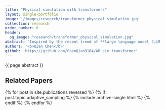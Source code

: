 ```yaml
---
title: "Physical simulation with transformers"
layout: single-portfolio
image: '/images/research/transformer_physical_simulation.jpg'
collection: research
order_number: 0
header: 
  og_image: "research/transformer_physical_simulation.jpg"
abstract: "Inspired by the recent trend of **large language model (LLM)**, trasient physical problems such as heat transfer could be solved in a step by step, or sequence to sequence way. We build a model based on transformer models to solve the long-term dependancy problem existing in physical simulation <br/> Authors: <b> Qian Chen </b> <br/> <br/> <br/> <br/> <br/> <br/> <br/> <br/> <br/>"
authors: '<b>Qian Chen</b>'
github: 'https://github.com/ChenQian9104/AM_sim_transformer'
---
```


{{ page.abstract }}

## Related Papers

{% for post in site.publications reversed %}
  {% if post.topic.adaptive_sampling %}
    {% include archive-single.html %}
  {% endif %}
{% endfor %}
